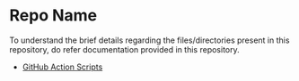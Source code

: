 # Repo Name
To understand the brief details regarding the files/directories present in this repository, do refer documentation provided in this repository.

- [GitHub Action Scripts](https://github.com/rahulsingh2203/readme-practice/blob/main/SCRIPT_SUMMARY.md)
